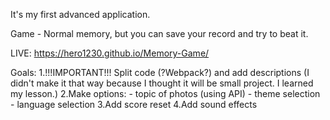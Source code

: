 It's my first advanced application.

Game - Normal memory, but you can save your record and try to beat it.

LIVE: https://hero1230.github.io/Memory-Game/

Goals:
    1.!!!IMPORTANT!!! Split code (?Webpack?) and add descriptions (I didn't make it that way because I thought it will be small project. I learned my lesson.) 
    2.Make options:
        - topic of photos (using API)
        - theme selection
        - language selection
    3.Add score reset
    4.Add sound effects
